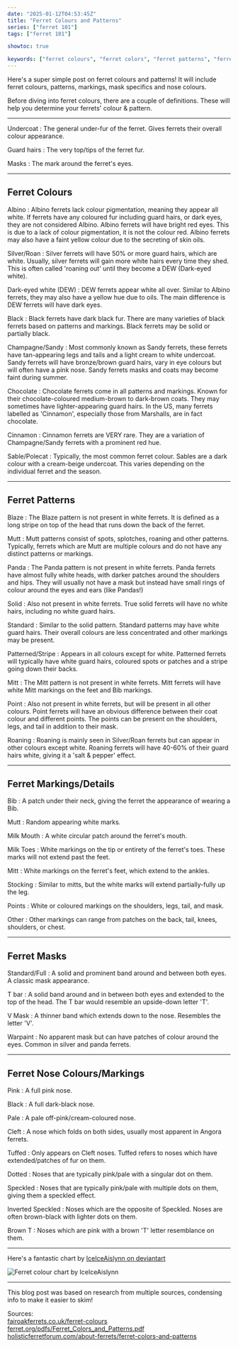 ```yaml
---
date: "2025-01-12T04:53:45Z"
title: "Ferret Colours and Patterns"
series: ["ferret 101"]
tags: ["ferret 101"]

showtoc: true

keywords: ["ferret colours", "ferret colors", "ferret patterns", "ferret markings", "what does a ferret look like", "what do ferrets look like", "what color are ferrets", "what color is a ferret", "what colour are ferrets", "what colour is a ferret"]
---
```

Here's a super simple post on ferret colours and patterns! It will include ferret colours, patterns, markings, mask specifics and nose colours.

Before diving into ferret colours, there are a couple of definitions. These will help you determine your ferrets' colour & pattern.

---

Undercoat
: The general under-fur of the ferret. Gives ferrets their overall colour appearance.

Guard hairs
: The very top/tips of the ferret fur.

Masks
: The mark around the ferret's eyes.

---

## Ferret Colours

Albino
: Albino ferrets lack colour pigmentation, meaning they appear all white. If ferrets have any coloured fur including guard hairs, or dark eyes, they are not considered Albino. Albino ferrets will have bright red eyes. This is due to a lack of colour pigmentation, it is not the colour red. Albino ferrets may also have a faint yellow colour due to the secreting of skin oils.

Silver/Roan
: Silver ferrets will have 50% or more guard hairs, which are white. Usually, silver ferrets will gain more white hairs every time they shed. This is often called 'roaning out' until they become a DEW (Dark-eyed white).

Dark-eyed white (DEW)
: DEW ferrets appear white all over. Similar to Albino ferrets, they may also have a yellow hue due to oils. The main difference is DEW ferrets will have dark eyes.

Black
: Black ferrets have dark black fur. There are many varieties of black ferrets based on patterns and markings. Black ferrets may be solid or partially black.

Champagne/Sandy
: Most commonly known as Sandy ferrets, these ferrets have tan-appearing legs and tails and a light cream to white undercoat. Sandy ferrets will have bronze/brown guard hairs, vary in eye colours but will often have a pink nose. Sandy ferrets masks and coats may become faint during summer.

Chocolate
: Chocolate ferrets come in all patterns and markings. Known for their chocolate-coloured medium-brown to dark-brown coats. They may sometimes have lighter-appearing guard hairs. In the US, many ferrets labelled as 'Cinnamon', especially those from Marshalls, are in fact chocolate.

Cinnamon
: Cinnamon ferrets are VERY rare. They are a variation of Champagne/Sandy ferrets with a prominent red hue.

Sable/Polecat
: Typically, the most common ferret colour. Sables are a dark colour with a cream-beige undercoat. This varies depending on the individual ferret and the season.

---

## Ferret Patterns

Blaze
: The Blaze pattern is not present in white ferrets. It is defined as a long stripe on top of the head that runs down the back of the ferret.

Mutt
: Mutt patterns consist of spots, splotches, roaning and other patterns. Typically, ferrets which are Mutt are multiple colours and do not have any distinct patterns or markings.

Panda
: The Panda pattern is not present in white ferrets. Panda ferrets have almost fully white heads, with darker patches around the shoulders and hips. They will usually not have a mask but instead have small rings of colour around the eyes and ears (like Pandas!)

Solid
: Also not present in white ferrets. True solid ferrets will have no white hairs, including no white guard hairs.

Standard
: Similar to the solid pattern. Standard patterns may have white guard hairs. Their overall colours are less concentrated and other markings may be present.

Patterned/Stripe
: Appears in all colours except for white. Patterned ferrets will typically have white guard hairs, coloured spots or patches and a stripe going down their backs.

Mitt
: The Mitt pattern is not present in white ferrets. Mitt ferrets will have white Mitt markings on the feet and Bib markings.

Point
: Also not present in white ferrets, but will be present in all other colours. Point ferrets will have an obvious difference between their coat colour and different points. The points can be present on the shoulders, legs, and tail in addition to their mask.

Roaning
: Roaning is mainly seen in Silver/Roan ferrets but can appear in other colours except white. Roaning ferrets will have 40-60% of their guard hairs white, giving it a 'salt & pepper' effect.

---

## Ferret Markings/Details

Bib
: A patch under their neck, giving the ferret the appearance of wearing a Bib.

Mutt
: Random appearing white marks.

Milk Mouth
: A white circular patch around the ferret's mouth.

Milk Toes
: White markings on the tip or entirety of the ferret's toes. These marks will not extend past the feet.

Mitt
: White markings on the ferret's feet, which extend to the ankles.

Stocking
: Similar to mitts, but the white marks will extend partially-fully up the leg.

Points
: White or coloured markings on the shoulders, legs, tail, and mask.

Other
: Other markings can range from patches on the back, tail, knees, shoulders, or chest.

---

## Ferret Masks

Standard/Full
: A solid and prominent band around and between both eyes. A classic mask appearance.

T bar
: A solid band around and in between both eyes and extended to the top of the head. The T bar would resemble an upside-down letter 'T'.

V Mask
: A thinner band which extends down to the nose. Resembles the letter 'V'.

Warpaint
: No apparent mask but can have patches of colour around the eyes. Common in silver and panda ferrets.

---

## Ferret Nose Colours/Markings

Pink
: A full pink nose.

Black
: A full dark-black nose.

Pale
: A pale off-pink/cream-coloured nose.

Cleft
: A nose which folds on both sides, usually most apparent in Angora ferrets.

Tuffed
: Only appears on Cleft noses. Tuffed refers to noses which have extended/patches of fur on them.

Dotted
: Noses that are typically pink/pale with a singular dot on them.

Speckled
: Noses that are typically pink/pale with multiple dots on them, giving them a speckled effect.

Inverted Speckled
: Noses which are the opposite of Speckled. Noses are often brown-black with lighter dots on them.

Brown T
: Noses which are pink with a brown 'T' letter resemblance on them.

---

Here's a fantastic chart by <a href="https://www.deviantart.com/iceiceaislynn/" target="_blank">IceIceAislynn on deviantart</a>

![Ferret colour chart by IceIceAislynn](ferret-color-chart-by-IceIceAislynn.png)

---

This blog post was based on research from multiple sources, condensing info to make it easier to skim!

Sources:<br>
<a href="https://www.fairoakferrets.co.uk/ferret-colours" target="_blank">fairoakferrets.co.uk/ferret-colours</a><br>
<a href="https://www.ferret.org/pdfs/Ferret_Colors_and_Patterns.pdf" target="_blank">ferret.org/pdfs/Ferret_Colors_and_Patterns.pdf</a><br>
<a href="https://holisticferretforum.com/about-ferrets/ferret-colors-and-patterns" target="_blank">holisticferretforum.com/about-ferrets/ferret-colors-and-patterns</a>

